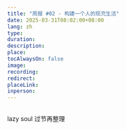 ```yaml
---
title: "周报 #02 - 构建一个人的现充生活"
date: 2025-03-31T08:02:00+08:00
lang: zh
type:
duration:
description:
place:
tocAlwaysOn: false
image:
recording:
redirect:
placeLink:
inperson:
---
```


##

lazy soul 过节再整理
